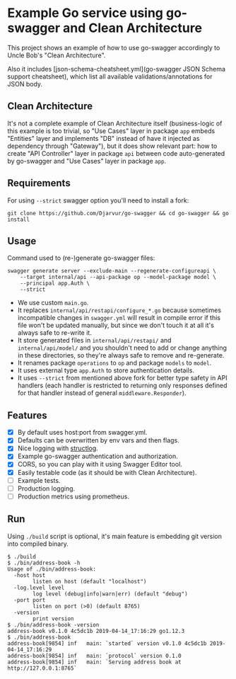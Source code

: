 # Example Go service using go-swagger and Clean Architecture

This project shows an example of how to use go-swagger accordingly to
Uncle Bob's "Clean Architecture".

Also it includes [json-schema-cheatsheet.yml](go-swagger JSON Schema
support cheatsheet), which list all available validations/annotations for
JSON body.

## Clean Architecture

It's not a complete example of Clean Architecture itself (business-logic
of this example is too trivial, so "Use Cases" layer in package `app`
embeds "Entities" layer and implements "DB" instead of have it injected as
dependency through "Gateway"), but it does show relevant part: how to
create "API Controller" layer in package `api` between code auto-generated
by go-swagger and "Use Cases" layer in package `app`.

## Requirements

For using `--strict` swagger option you'll need to install a fork:

```
git clone https://github.com/Djarvur/go-swagger && cd go-swagger && go install
```

## Usage

Command used to (re-)generate go-swagger files:

```
swagger generate server --exclude-main --regenerate-configureapi \
    --target internal/api --api-package op --model-package model \
    --principal app.Auth \
    --strict
```

- We use custom `main.go`.
- It replaces `internal/api/restapi/configure_*.go` because sometimes
  incompatible changes in `swagger.yml` will result in compile error if
  this file won't be updated manually, but since we don't touch it at all
  it's always safe to re-write it.
- It store generated files in `internal/api/restapi/` and
  `internal/api/model/` and you shouldn't need to add or change anything
  in these directories, so they're always safe to remove and re-generate.
- It renames package `operations` to `op` and package `models` to `model`.
- It uses external type `app.Auth` to store authentication details.
- It uses `--strict` from mentioned above fork for better type safety in
  API handlers (each handler is restricted to returning only responses
  defined for that handler instead of general `middleware.Responder`).

## Features

- [X] By default uses host:port from swagger.yml.
- [X] Defaults can be overwritten by env vars and then flags.
- [X] Nice logging with [structlog](https://github.com/powerman/structlog).
- [X] Example go-swagger authentication and authorization.
- [X] CORS, so you can play with it using Swagger Editor tool.
- [X] Easily testable code (as it should be with Clean Architecture).
- [ ] Example tests.
- [ ] Production logging.
- [ ] Production metrics using prometheus.

## Run

Using `./build` script is optional, it's main feature is embedding git
version into compiled binary.

```
$ ./build
$ ./bin/address-book -h
Usage of ./bin/address-book:
  -host host
    	listen on host (default "localhost")
  -log.level level
    	log level (debug|info|warn|err) (default "debug")
  -port port
    	listen on port (>0) (default 8765)
  -version
    	print version
$ ./bin/address-book -version
address-book v0.1.0 4c5dc1b 2019-04-14_17:16:29 go1.12.3
$ ./bin/address-book
address-book[9854] inf   main: `started` version v0.1.0 4c5dc1b 2019-04-14_17:16:29
address-book[9854] inf   main: `protocol` version 0.1.0
address-book[9854] inf   main: `Serving address book at http://127.0.0.1:8765`
```
